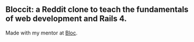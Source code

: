 ## Bloccit:  a Reddit clone to teach the fundamentals of web development and Rails 4.

Made with my mentor at [Bloc](http://bloc.io).
